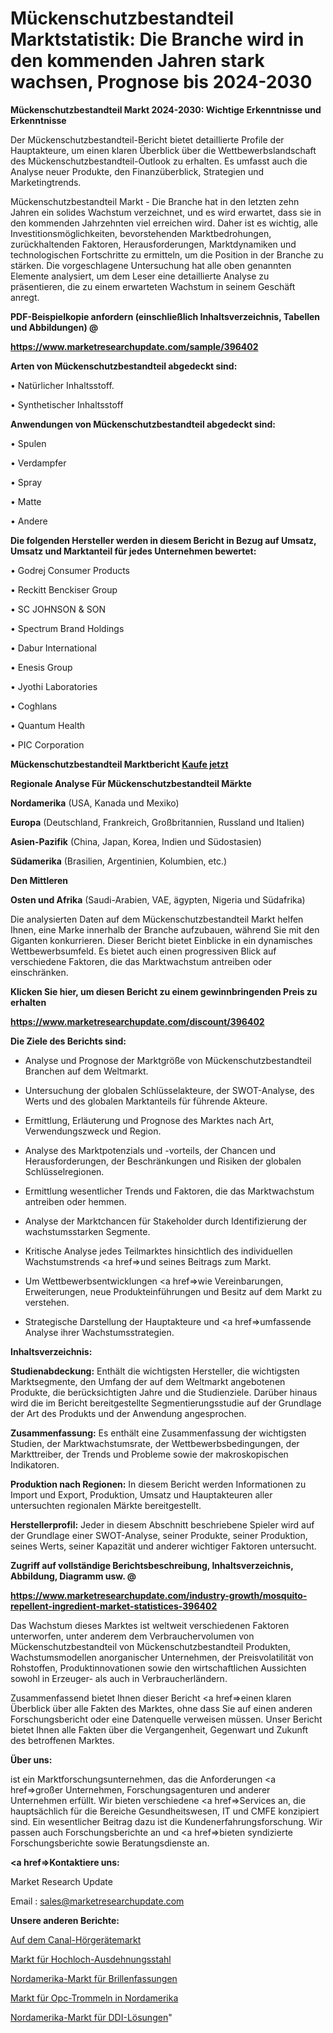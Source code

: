 # Mückenschutzbestandteil Marktstatistik: Die Branche wird in den kommenden Jahren stark wachsen, Prognose bis 2024-2030

<strong>Mückenschutzbestandteil Markt 2024-2030: Wichtige Erkenntnisse und Erkenntnisse</strong>

Der Mückenschutzbestandteil-Bericht bietet detaillierte Profile der Hauptakteure, um einen klaren Überblick über die Wettbewerbslandschaft des Mückenschutzbestandteil-Outlook zu erhalten. Es umfasst auch die Analyse neuer Produkte, den Finanzüberblick, Strategien und Marketingtrends.

Mückenschutzbestandteil Markt - Die Branche hat in den letzten zehn Jahren ein solides Wachstum verzeichnet, und es wird erwartet, dass sie in den kommenden Jahrzehnten viel erreichen wird. Daher ist es wichtig, alle Investitionsmöglichkeiten, bevorstehenden Marktbedrohungen, zurückhaltenden Faktoren, Herausforderungen, Marktdynamiken und technologischen Fortschritte zu ermitteln, um die Position in der Branche zu stärken. Die vorgeschlagene Untersuchung hat alle oben genannten Elemente analysiert, um dem Leser eine detaillierte Analyse zu präsentieren, die zu einem erwarteten Wachstum in seinem Geschäft anregt.



<strong><b>PDF-Beispielkopie anfordern (einschließlich Inhaltsverzeichnis, Tabellen und Abbildungen) @ </b></strong>

<strong><a href=https://www.marketresearchupdate.com/sample/396402>

<strong>https://www.marketresearchupdate.com/sample/396402</u></a></strong></strong>



<strong>Arten von Mückenschutzbestandteil abgedeckt sind:</strong>

• Natürlicher Inhaltsstoff.

• Synthetischer Inhaltsstoff



<strong>Anwendungen von Mückenschutzbestandteil abgedeckt sind:</strong>

• Spulen

• Verdampfer

• Spray

• Matte

• Andere



<strong>Die folgenden Hersteller werden in diesem Bericht in Bezug auf Umsatz, Umsatz und Marktanteil für jedes Unternehmen bewertet:</strong>

• Godrej Consumer Products

• Reckitt Benckiser Group

• SC JOHNSON & SON

• Spectrum Brand Holdings

• Dabur International

• Enesis Group

• Jyothi Laboratories

• Coghlans

• Quantum Health

• PIC Corporation



<strong>Mückenschutzbestandteil Marktbericht <a href=https://www.marketresearchupdate.com/buynow/396402>Kaufe jetzt</a></strong>



<strong>Regionale Analyse Für Mückenschutzbestandteil Märkte</strong>



<strong>Nordamerika</strong> (USA, Kanada und Mexiko)



<strong>Europa</strong> (Deutschland, Frankreich, Großbritannien, Russland und Italien)



<strong>Asien-Pazifik</strong> (China, Japan, Korea, Indien und Südostasien)



<strong>Südamerika</strong> (Brasilien, Argentinien, Kolumbien, etc.)



<strong>Den Mittleren</strong> 

<strong>Osten und Afrika</strong> (Saudi-Arabien, VAE, ägypten, Nigeria und Südafrika)

Die analysierten Daten auf dem Mückenschutzbestandteil Markt helfen Ihnen, eine Marke innerhalb der Branche aufzubauen, während Sie mit den Giganten konkurrieren. Dieser Bericht bietet Einblicke in ein dynamisches Wettbewerbsumfeld. Es bietet auch einen progressiven Blick auf verschiedene Faktoren, die das Marktwachstum antreiben oder einschränken.



<strong>Klicken Sie hier, um diesen Bericht zu einem gewinnbringenden Preis zu erhalten
</strong>

<strong><a href=https://www.marketresearchupdate.com/discount/396402>https://www.marketresearchupdate.com/discount/396402</b></u></strong></a>



<strong>Die Ziele des Berichts sind:</strong>

- Analyse und Prognose der Marktgröße von Mückenschutzbestandteil Branchen auf dem Weltmarkt.

- Untersuchung der globalen Schlüsselakteure, der SWOT-Analyse, des Werts und des globalen Marktanteils für führende Akteure.

- Ermittlung, Erläuterung und Prognose des Marktes nach Art, Verwendungszweck und Region.

- Analyse des Marktpotenzials und -vorteils, der Chancen und Herausforderungen, der Beschränkungen und Risiken der globalen Schlüsselregionen.

- Ermittlung wesentlicher Trends und Faktoren, die das Marktwachstum antreiben oder hemmen.

- Analyse der Marktchancen für Stakeholder durch Identifizierung der wachstumsstarken Segmente.

- Kritische Analyse jedes Teilmarktes hinsichtlich des individuellen Wachstumstrends <a href=>und</a> seines Beitrags zum Markt.

- Um Wettbewerbsentwicklungen <a href=>wie</a> Vereinbarungen, Erweiterungen, neue Produkteinführungen und Besitz auf dem Markt zu verstehen.

- Strategische Darstellung der Hauptakteure und <a href=>umfas</a>sende Analyse ihrer Wachstumsstrategien.



<strong>Inhaltsverzeichnis:</strong>



<strong>Studienabdeckung:</strong> Enthält die wichtigsten Hersteller, die wichtigsten Marktsegmente, den Umfang der auf dem Weltmarkt angebotenen Produkte, die berücksichtigten Jahre und die Studienziele. Darüber hinaus wird die im Bericht bereitgestellte Segmentierungsstudie auf der Grundlage der Art des Produkts und der Anwendung angesprochen.



<strong>Zusammenfassung:</strong> Es enthält eine Zusammenfassung der wichtigsten Studien, der Marktwachstumsrate, der Wettbewerbsbedingungen, der Markttreiber, der Trends und Probleme sowie der makroskopischen Indikatoren.



<strong>Produktion nach Regionen:</strong> In diesem Bericht werden Informationen zu Import und Export, Produktion, Umsatz und Hauptakteuren aller untersuchten regionalen Märkte bereitgestellt.



<strong>Herstellerprofil:</strong> Jeder in diesem Abschnitt beschriebene Spieler wird auf der Grundlage einer SWOT-Analyse, seiner Produkte, seiner Produktion, seines Werts, seiner Kapazität und anderer wichtiger Faktoren untersucht.



<strong><b>Zugriff auf vollständige Berichtsbeschreibung, Inhaltsverzeichnis, Abbildung, Diagramm usw. @ </b></strong>

<strong><a href=https://www.marketresearchupdate.com/industry-growth/mosquito-repellent-ingredient-market-statistices-396402>https://www.marketresearchupdate.com/industry-growth/mosquito-repellent-ingredient-market-statistices-396402</a></strong>

Das Wachstum dieses Marktes ist weltweit verschiedenen Faktoren unterworfen, unter anderem dem Verbrauchervolumen von Mückenschutzbestandteil von Mückenschutzbestandteil Produkten, Wachstumsmodellen anorganischer Unternehmen, der Preisvolatilität von Rohstoffen, Produktinnovationen sowie den wirtschaftlichen Aussichten sowohl in Erzeuger- als auch in Verbraucherländern.

Zusammenfassend bietet Ihnen dieser Bericht <a href=>einen</a> klaren Überblick über alle Fakten des Marktes, ohne dass Sie auf einen anderen Forschungsbericht oder eine Datenquelle verweisen müssen. Unser Bericht bietet Ihnen alle Fakten über die Vergangenheit, Gegenwart und Zukunft des betroffenen Marktes.



<strong>Über uns:</strong>

 ist ein Marktforschungsunternehmen, das die Anforderungen <a href=>großer</a> Unternehmen, Forschungsagenturen und anderer Unternehmen erfüllt. Wir bieten verschiedene <a href=>Services</a> an, die hauptsächlich für die Bereiche Gesundheitswesen, IT und CMFE konzipiert sind. Ein wesentlicher Beitrag dazu ist die Kundenerfahrungsforschung. Wir passen auch Forschungsberichte an und <a href=>bieten</a> syndizierte Forschungsberichte sowie Beratungsdienste an.



<strong><a href=>Kontaktiere uns:</a></strong>

Market Research Update

Email : sales@marketresearchupdate.com



<strong>Unsere anderen Berichte:</strong>

<a href=https://www.linkedin.com/pulse/in-the-canal-hearing-aids-market-demand-future>Auf dem Canal-Hörgerätemarkt</a>

<a href=https://www.linkedin.com/pulse/high-hole-expansion-steel-market-size-emerging>Markt für Hochloch-Ausdehnungsstahl</a>

<a href=https://www.linkedin.com/pulse/north-america-eyeglasses-frames-market>Nordamerika-Markt für Brillenfassungen</a>

<a href=https://www.linkedin.com/pulse/north-america-opc-drummarket-see-massive-growth-2030-top>Markt für Opc-Trommeln in Nordamerika</a>

<a href=https://www.linkedin.com/pulse/north-america-ddi-solutions-market-advancing-nrqtf/>Nordamerika-Markt für DDI-Lösungen</a>"
